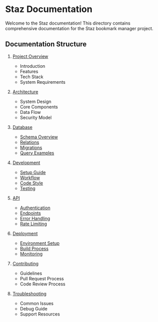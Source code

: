 # Staz Documentation

Welcome to the Staz documentation! This directory contains comprehensive documentation for the Staz bookmark manager project.

## Documentation Structure

1. [Project Overview](./overview.md)
   - Introduction
   - Features
   - Tech Stack
   - System Requirements

2. [Architecture](./architecture.md)
   - System Design
   - Core Components
   - Data Flow
   - Security Model

3. [Database](./database/README.md)
   - [Schema Overview](./database/schema.md)
   - [Relations](./database/relations.md)
   - [Migrations](./database/migrations.md)
   - [Query Examples](./database/queries.md)

4. [Development](./development/README.md)
   - [Setup Guide](./development/setup.md)
   - [Workflow](./development/workflow.md)
   - [Code Style](./development/code-style.md)
   - [Testing](./development/testing.md)

5. [API](./api/README.md)
   - [Authentication](./api/auth.md)
   - [Endpoints](./api/endpoints.md)
   - [Error Handling](./api/errors.md)
   - [Rate Limiting](./api/rate-limiting.md)

6. [Deployment](./deployment/README.md)
   - [Environment Setup](./deployment/environment.md)
   - [Build Process](./deployment/build.md)
   - [Monitoring](./deployment/monitoring.md)

7. [Contributing](./contributing.md)
   - Guidelines
   - Pull Request Process
   - Code Review Process

8. [Troubleshooting](./troubleshooting.md)
   - Common Issues
   - Debug Guide
   - Support Resources 